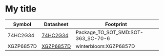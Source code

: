# My title

Symbol | Datasheet | Footprint
---|---|---
74HC2G34 | [74HC2G34](https://assets.nexperia.com/documents/data-sheet/74HC_HCT2G34.pdf) | Package_TO_SOT_SMD:SOT-363_SC-70-6
XGZP6857D | [XGZP6857D](https://www.cfsensor.com/static/upload/file/20220412/XGZP6857D%20Pressure%20Sensor%20Module%20V2.4.pdf) | winterbloom:XGZP6857D
